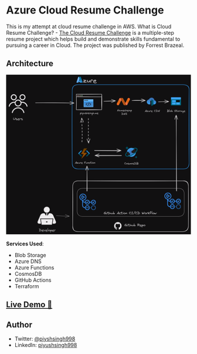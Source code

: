 # Azure Cloud Resume Challenge

This is my attempt at cloud resume challenge in AWS.
What is Cloud Resume Challenge? - [The Cloud Resume Challenge](https://cloudresumechallenge.dev/) is a multiple-step resume project which helps build and demonstrate skills fundamental to pursuing a career in Cloud. The project was published by Forrest Brazeal.

## Architecture

![Architecture Diagram](/img/Azure-Architecture-Cloud-Resume-Challenge.png)

**Services Used**:

- Blob Storage
- Azure DNS
- Azure Functions
- CosmosDB
- GitHub Actions
- Terraform

## [Live Demo 🔗](https://www.piyushsingh.me)

## Author
- Twitter: [@piyshsingh998](https://twitter.com/piyushsingh998)
- LinkedIn: [piyushsingh998](https://linked.com/in/piyushsingh998)
  
